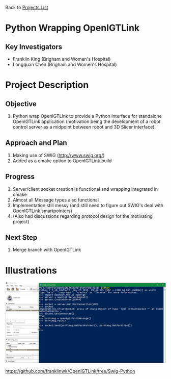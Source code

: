 Back to [Projects List](../../README.md#ProjectsList)

# Python Wrapping OpenIGTLink


## Key Investigators

- Franklin King (Brigham and Women's Hospital)
- Longquan Chen (Brigham and Women's Hospital)

# Project Description

## Objective

1. Python wrap OpenIGTLink to provide a Python interface for standalone OpenIGTLink application (motivation being the development of a robot control server as a midpoint between robot and 3D Slicer interface).

## Approach and Plan

1. Making use of SWIG (http://www.swig.org/)
2. Added as a cmake option to OpenIGTLink build

## Progress

<!--Describe progress and next steps in a few bullet points as you are making progress.-->
1. Server/client socket creation is functional and wrapping integrated in cmake
2. Almost all Message types also functional
3. Implementation still messy (and still need to figure out SWIG's deal with OpenIGTLink smartpointers)
4. (Also had discussions regarding protocol design for the motivating project)

## Next Step
1. Merge branch with OpenIGTLink 

# Illustrations

<!--Add pictures and links to videos that demonstrate what has been accomplished.-->

![Usage](PythonOpenIGTLink.png)

https://github.com/franklinwk/OpenIGTLink/tree/Swig-Python
